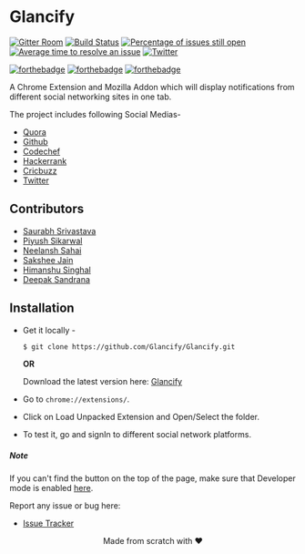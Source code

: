 

# Glancify
[![Gitter Room](https://badges.gitter.im/Join%20Chat.svg)](https://gitter.im/Glancify-Organisation/Lobby)
[![Build Status](https://travis-ci.org/Glancify/Glancify.svg?branch=master)](https://travis-ci.org/Glancify/Glancify)
[![Percentage of issues still open](http://isitmaintained.com/badge/open/glancify/glancify.svg)](http://isitmaintained.com/project/glancify/glancify "Percentage of issues still open")
[![Average time to resolve an issue](http://isitmaintained.com/badge/resolution/glancify/glancify.svg)](http://isitmaintained.com/project/glancify/glancify "Average time to resolve an issue")
[![Twitter](https://img.shields.io/twitter/url/http/shields.io.svg?style=social)](https://twitter.com/intent/tweet?text=https://twitter.com/intent/tweet?text=Check%20out%20Glancify%20-%20An%20awesome%20Google%20Chrome%20Extension%20on%20@gitHub:%20https://github.com/glancify/glancify)

[![forthebadge](http://forthebadge.com/images/badges/built-with-love.svg)](http://forthebadge.com)
[![forthebadge](http://forthebadge.com/images/badges/uses-js.svg)](http://forthebadge.com)
[![forthebadge](http://forthebadge.com/images/badges/makes-people-smile.svg)](http://forthebadge.com)

A Chrome Extension and Mozilla Addon which will display notifications from different social networking sites in one tab.

The project includes following Social Medias-

* [Quora](https://www.quora.com/)
* [Github](https://github.com/)
* [Codechef](https://www.codechef.com/)
* [Hackerrank](https://www.hackerrank.com/)
* [Cricbuzz](http://www.cricbuzz.com/)
* [Twitter](https://twitter.com/)

## Contributors
* [Saurabh Srivastava](https://github.com/simsausaurabh)
* [Piyush Sikarwal](https://github.com/psikarwal/)
* [Neelansh Sahai](https://github.com/neelanshsahai)
* [Sakshee Jain](https://github.com/sakshee-19)
* [Himanshu Singhal](https://github.com/himanshusn)
* [Deepak Sandrana](https://github.com/DeepakSandy)







## Installation

 - Get it locally -
   ```sh
   $ git clone https://github.com/Glancify/Glancify.git
   ```

   **OR**

   Download the latest version here: [Glancify](https://codeload.github.com/Glancify/Glancify/zip/master)

 - Go to `chrome://extensions/`.
 - Click on Load Unpacked Extension and Open/Select the folder.


 - To test it, go and signIn to different social network platforms.


##### Note

If you can't find the button on the top of the page, make sure that Developer mode is enabled [here](https://developer.chrome.com/extensions/faq#faq-dev-01).

Report any issue or bug here:
* [Issue Tracker](https://github.com/Glancify/Glancify/issues)

<p align="center"> Made from scratch with ❤ </p>
